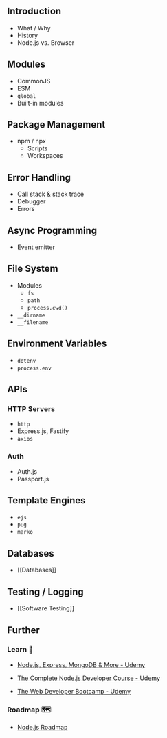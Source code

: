 ## Introduction

- What / Why
- History
- Node.js vs. Browser

## Modules

- CommonJS
- ESM
- `global`
- Built-in modules

## Package Management

- npm / npx
    - Scripts
    - Workspaces

## Error Handling

- Call stack & stack trace
- Debugger
- Errors

## Async Programming

- Event emitter

## File System

- Modules
    - `fs`
    - `path`
    - `process.cwd()`
- `__dirname`
- `__filename`

## Environment Variables

- `dotenv`
- `process.env`

## APIs 

### HTTP Servers

- `http`
- Express.js, Fastify
- `axios`

### Auth

- Auth.js
- Passport.js

## Template Engines

- `ejs`
- `pug`
- `marko`

## Databases

- [[Databases]]

## Testing / Logging

- [[Software Testing]]

## Further

### Learn 🧠

- [Node.js, Express, MongoDB & More - Udemy](https://www.udemy.com/course/nodejs-express-mongodb-bootcamp/)

- [The Complete Node.js Developer Course - Udemy](https://www.udemy.com/course/the-complete-nodejs-developer-course-2/)

- [The Web Developer Bootcamp - Udemy](https://www.udemy.com/course/the-web-developer-bootcamp/)

### Roadmap 🗺

- [Node.js Roadmap](https://roadmap.sh/nodejs)